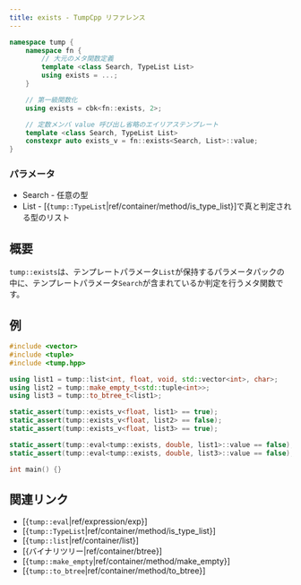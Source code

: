 ```yaml
---
title: exists - TumpCpp リファレンス
---
```


```cpp
namespace tump {
    namespace fn {
        // 大元のメタ関数定義
        template <class Search, TypeList List>
        using exists = ...;
    }

    // 第一級関数化
    using exists = cbk<fn::exists, 2>;

    // 定数メンバ value 呼び出し省略のエイリアステンプレート
    template <class Search, TypeList List>
    constexpr auto exists_v = fn::exists<Search, List>::value;
}
```

### パラメータ

- Search - 任意の型
- List - [{`tump::TypeList`|ref/container/method/is_type_list}]で真と判定される型のリスト

## 概要

`tump::exists`は、テンプレートパラメータ`List`が保持するパラメータパックの中に、テンプレートパラメータ`Search`が含まれているか判定を行うメタ関数です。

## 例

```cpp
#include <vector>
#include <tuple>
#include <tump.hpp>

using list1 = tump::list<int, float, void, std::vector<int>, char>;
using list2 = tump::make_empty_t<std::tuple<int>>;
using list3 = tump::to_btree_t<list1>;

static_assert(tump::exists_v<float, list1> == true);
static_assert(tump::exists_v<float, list2> == false);
static_assert(tump::exists_v<float, list3> == true);

static_assert(tump::eval<tump::exists, double, list1>::value == false);
static_assert(tump::eval<tump::exists, double, list3>::value == false);

int main() {}
```

## 関連リンク

- [{`tump::eval`|ref/expression/exp}]
- [{`tump::TypeList`|ref/container/method/is_type_list}]
- [{`tump::list`|ref/container/list}]
- [{バイナリツリー|ref/container/btree}]
- [{`tump::make_empty`|ref/container/method/make_empty}]
- [{`tump::to_btree`|ref/container/method/to_btree}]
